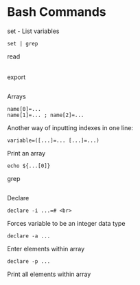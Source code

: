 # Bash Commands

set - List variables
```
set | grep 
```

read <br>
<br>

export 
```

```

Arrays
```
name[0]=...
name[1]=... ; name[2]=...
```
Another way of inputting indexes in one line:
```
variable=([...]=... [...]=...)
```
Print an array
```
echo ${...[0]}
```


grep 
```

```

Declare
```
declare -i ...=# <br>
```
Forces variable to be an integer data type 
```
declare -a ...
```
Enter elements within array
```
declare -p ...
```
Print all elements within array
